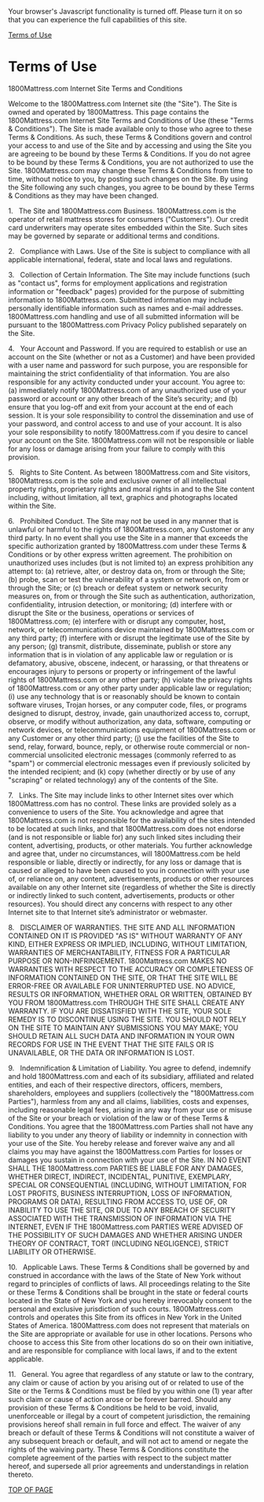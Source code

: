 Your browser's Javascript functionality is turned off. Please turn it on so that you can experience the full capabilities of this site.

[Terms of Use](https://www.1800mattress.com/terms-of-use.html "Go to Terms of Use")

Terms of Use
============

1800Mattress.com Internet Site Terms and Conditions

Welcome to the 1800Mattress.com Internet site (the "Site"). The Site is owned and operated by 1800Mattress. This page contains the 1800Mattress.com Internet Site Terms and Conditions of Use (these "Terms & Conditions"). The Site is made available only to those who agree to these Terms & Conditions. As such, these Terms & Conditions govern and control your access to and use of the Site and by accessing and using the Site you are agreeing to be bound by these Terms & Conditions. If you do not agree to be bound by these Terms & Conditions, you are not authorized to use the Site. 1800Mattress.com may change these Terms & Conditions from time to time, without notice to you, by posting such changes on the Site. By using the Site following any such changes, you agree to be bound by these Terms & Conditions as they may have been changed.

1.   The Site and 1800Mattress.com Business. 1800Mattress.com is the operator of retail mattress stores for consumers ("Customers"). Our credit card underwriters may operate sites embedded within the Site. Such sites may be governed by separate or additional terms and conditions.

2.   Compliance with Laws. Use of the Site is subject to compliance with all applicable international, federal, state and local laws and regulations.

3.   Collection of Certain Information. The Site may include functions (such as "contact us", forms for employment applications and registration information or "feedback" pages) provided for the purpose of submitting information to 1800Mattress.com. Submitted information may include personally identifiable information such as names and e-mail addresses. 1800Mattress.com handling and use of all submitted information will be pursuant to the 1800Mattress.com Privacy Policy published separately on the Site.

4.   Your Account and Password. If you are required to establish or use an account on the Site (whether or not as a Customer) and have been provided with a user name and password for such purpose, you are responsible for maintaining the strict confidentiality of that information. You are also responsible for any activity conducted under your account. You agree to: (a) immediately notify 1800Mattress.com of any unauthorized use of your password or account or any other breach of the Site’s security; and (b) ensure that you log-off and exit from your account at the end of each session. It is your sole responsibility to control the dissemination and use of your password, and control access to and use of your account. It is also your sole responsibility to notify 1800Mattress.com if you desire to cancel your account on the Site. 1800Mattress.com will not be responsible or liable for any loss or damage arising from your failure to comply with this provision.

5.   Rights to Site Content. As between 1800Mattress.com and Site visitors, 1800Mattress.com is the sole and exclusive owner of all intellectual property rights, proprietary rights and moral rights in and to the Site content including, without limitation, all text, graphics and photographs located within the Site.

6.   Prohibited Conduct. The Site may not be used in any manner that is unlawful or harmful to the rights of 1800Mattress.com, any Customer or any third party. In no event shall you use the Site in a manner that exceeds the specific authorization granted by 1800Mattress.com under these Terms & Conditions or by other express written agreement. The prohibition on unauthorized uses includes (but is not limited to) an express prohibition any attempt to: (a) retrieve, alter, or destroy data on, from or through the Site; (b) probe, scan or test the vulnerability of a system or network on, from or through the Site; or (c) breach or defeat system or network security measures on, from or through the Site such as authentication, authorization, confidentiality, intrusion detection, or monitoring; (d) interfere with or disrupt the Site or the business, operations or services of 1800Mattress.com; (e) interfere with or disrupt any computer, host, network, or telecommunications device maintained by 1800Mattress.com or any third party; (f) interfere with or disrupt the legitimate use of the Site by any person; (g) transmit, distribute, disseminate, publish or store any information that is in violation of any applicable law or regulation or is defamatory, abusive, obscene, indecent, or harassing, or that threatens or encourages injury to persons or property or infringement of the lawful rights of 1800Mattress.com or any other party; (h) violate the privacy rights of 1800Mattress.com or any other party under applicable law or regulation; (i) use any technology that is or reasonably should be known to contain software viruses, Trojan horses, or any computer code, files, or programs designed to disrupt, destroy, invade, gain unauthorized access to, corrupt, observe, or modify without authorization, any data, software, computing or network devices, or telecommunications equipment of 1800Mattress.com or any Customer or any other third party; (j) use the facilities of the Site to send, relay, forward, bounce, reply, or otherwise route commercial or non-commercial unsolicited electronic messages (commonly referred to as "spam") or commercial electronic messages even if previously solicited by the intended recipient; and (k) copy (whether directly or by use of any "scraping" or related technology) any of the contents of the Site.

7.   Links. The Site may include links to other Internet sites over which 1800Mattress.com has no control. These links are provided solely as a convenience to users of the Site. You acknowledge and agree that 1800Mattress.com is not responsible for the availability of the sites intended to be located at such links, and that 1800Mattress.com does not endorse (and is not responsible or liable for) any such linked sites including their content, advertising, products, or other materials. You further acknowledge and agree that, under no circumstances, will 1800Mattress.com be held responsible or liable, directly or indirectly, for any loss or damage that is caused or alleged to have been caused to you in connection with your use of, or reliance on, any content, advertisements, products or other resources available on any other Internet site (regardless of whether the Site is directly or indirectly linked to such content, advertisements, products or other resources). You should direct any concerns with respect to any other Internet site to that Internet site’s administrator or webmaster.

8.   DISCLAIMER OF WARRANTIES. THE SITE AND ALL INFORMATION CONTAINED ON IT IS PROVIDED "AS IS" WITHOUT WARRANTY OF ANY KIND, EITHER EXPRESS OR IMPLIED, INCLUDING, WITHOUT LIMITATION, WARRANTIES OF MERCHANTABILITY, FITNESS FOR A PARTICULAR PURPOSE OR NON-INFRINGEMENT. 1800Mattress.com MAKES NO WARRANTIES WITH RESPECT TO THE ACCURACY OR COMPLETENESS OF INFORMATION CONTAINED ON THE SITE, OR THAT THE SITE WILL BE ERROR-FREE OR AVAILABLE FOR UNINTERRUPTED USE. NO ADVICE, RESULTS OR INFORMATION, WHETHER ORAL OR WRITTEN, OBTAINED BY YOU FROM 1800Mattress.com THROUGH THE SITE SHALL CREATE ANY WARRANTY. IF YOU ARE DISSATISFIED WITH THE SITE, YOUR SOLE REMEDY IS TO DISCONTINUE USING THE SITE. YOU SHOULD NOT RELY ON THE SITE TO MAINTAIN ANY SUBMISSIONS YOU MAY MAKE; YOU SHOULD RETAIN ALL SUCH DATA AND INFORMATION IN YOUR OWN RECORDS FOR USE IN THE EVENT THAT THE SITE FAILS OR IS UNAVAILABLE, OR THE DATA OR INFORMATION IS LOST.

9.   Indemnification & Limitation of Liability. You agree to defend, indemnify and hold 1800Mattress.com and each of its subsidiary, affiliated and related entities, and each of their respective directors, officers, members, shareholders, employees and suppliers (collectively the "1800Mattress.com Parties"), harmless from any and all claims, liabilities, costs and expenses, including reasonable legal fees, arising in any way from your use or misuse of the Site or your breach or violation of the law or of these Terms & Conditions. You agree that the 1800Mattress.com Parties shall not have any liability to you under any theory of liability or indemnity in connection with your use of the Site. You hereby release and forever waive any and all claims you may have against the 1800Mattress.com Parties for losses or damages you sustain in connection with your use of the Site. IN NO EVENT SHALL THE 1800Mattress.com PARTIES BE LIABLE FOR ANY DAMAGES, WHETHER DIRECT, INDIRECT, INCIDENTAL, PUNITIVE, EXEMPLARY, SPECIAL OR CONSEQUENTIAL (INCLUDING, WITHOUT LIMITATION, FOR LOST PROFITS, BUSINESS INTERRUPTION, LOSS OF INFORMATION, PROGRAMS OR DATA), RESULTING FROM ACCESS TO, USE OF, OR INABILITY TO USE THE SITE, OR DUE TO ANY BREACH OF SECURITY ASSOCIATED WITH THE TRANSMISSION OF INFORMATION VIA THE INTERNET, EVEN IF THE 1800Mattress.com PARTIES WERE ADVISED OF THE POSSIBILITY OF SUCH DAMAGES AND WHETHER ARISING UNDER THEORY OF CONTRACT, TORT (INCLUDING NEGLIGENCE), STRICT LIABILITY OR OTHERWISE.

10.   Applicable Laws. These Terms & Conditions shall be governed by and construed in accordance with the laws of the State of New York without regard to principles of conflicts of laws. All proceedings relating to the Site or these Terms & Conditions shall be brought in the state or federal courts located in the State of New York and you hereby irrevocably consent to the personal and exclusive jurisdiction of such courts. 1800Mattress.com controls and operates this Site from its offices in New York in the United States of America. 1800Mattress.com does not represent that materials on the Site are appropriate or available for use in other locations. Persons who choose to access this Site from other locations do so on their own initiative, and are responsible for compliance with local laws, if and to the extent applicable.

11.   General. You agree that regardless of any statute or law to the contrary, any claim or cause of action by you arising out of or related to use of the Site or the Terms & Conditions must be filed by you within one (1) year after such claim or cause of action arose or be forever barred. Should any provision of these Terms & Conditions be held to be void, invalid, unenforceable or illegal by a court of competent jurisdiction, the remaining provisions hereof shall remain in full force and effect. The waiver of any breach or default of these Terms & Conditions will not constitute a waiver of any subsequent breach or default, and will not act to amend or negate the rights of the waiving party. These Terms & Conditions constitute the complete agreement of the parties with respect to the subject matter hereof, and supersede all prior agreements and understandings in relation thereto.

[TOP OF PAGE](#top)
